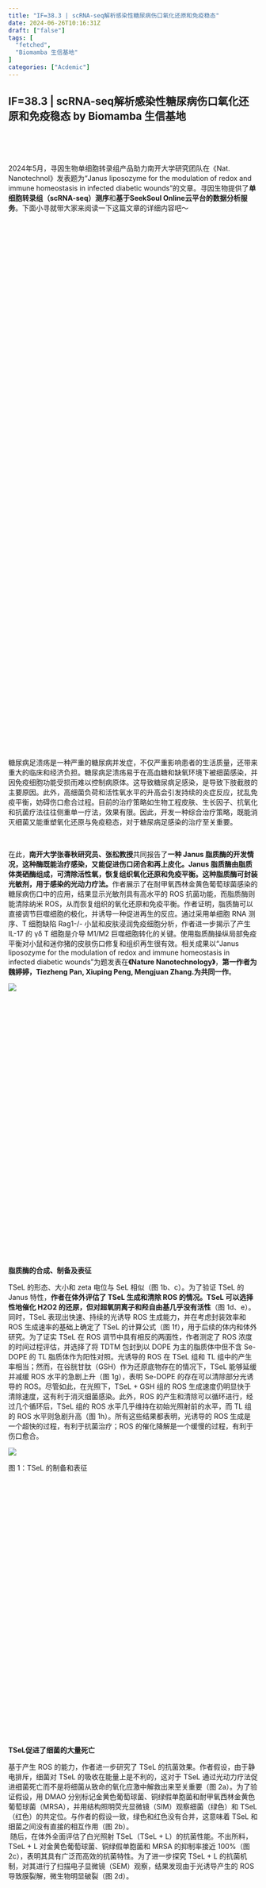 ```yaml
---
title: "IF=38.3 | scRNA-seq解析感染性糖尿病伤口氧化还原和免疫稳态"
date: 2024-06-26T10:16:31Z
draft: ["false"]
tags: [
  "fetched",
  "Biomamba 生信基地"
]
categories: ["Acdemic"]
---
```

IF=38.3 | scRNA-seq解析感染性糖尿病伤口氧化还原和免疫稳态 by Biomamba 生信基地
------
<div><section><section><br></section></section><section><br></section><section><section><section><section><section><section><section><section><h2><span><span></span></span></h2><p><span><span>2024年5月，寻因生物单细胞转录组产品助力南开大学研究团队在《Nat. Nanotechnol》发表题为“Janus liposozyme for the modulation of redox and immune homeostasis in infected diabetic wounds”的文章。</span><span>寻因生物提供了</span><strong><span>单细胞转录组（scRNA-seq）测序</span></strong><span>和</span><strong><span>基于SeekSoul Online云平台的数据分析服务</span></strong><span>。下面小寻就带大家来阅读一下这篇文章的详细内容吧～</span></span></p><p><span></span></p></section><section><section><section><section><section><section><section><svg viewbox="0 0 1 1"></svg></section></section></section></section></section><section><section><section><section><svg viewbox="0 0 1 1"></svg></section></section></section></section></section></section></section></section></section><p><br></p></section></section></section></section><section><br></section><section><p><span><span>糖尿病足溃疡</span></span><span><span>是一种严重的</span><span>糖尿病并发症</span><span>，不仅严重影响患者的生活质量，还带来重大的临床和经济负担。糖尿病足溃疡易于在高血糖和缺氧环境下被细菌感染，并因免疫细胞功能受损而难以控制病原体。这导致糖尿病足感染，是导致下肢截肢的主要原因。此外，高细菌负荷和活性氧水平的升高会引发持续的炎症反应，扰乱免疫平衡，妨碍伤口愈合过程。目前的治疗策略如生物工程皮肤、生长因子、抗氧化和抗菌疗法往往侧重单一疗法，效果有限。因此，</span></span><span>开发一种综合治疗策略，既能消灭细菌又能重塑氧化还原与免疫稳态，对于糖尿病足感染的治疗至关重要。</span><br></p><p><span><br></span></p><p><span>在此，</span><strong><span>南开大学张春秋研究员、张松教授</span></strong><span>共同报告了</span><strong><span>一种 Janus 脂质酶的开发情况，这种酶既能治疗感染，又能促进伤口闭合和再上皮化。Janus 脂质酶由脂质体类硒酶组成，可清除活性氧，恢复组织氧化还原和免疫平衡。这种脂质酶可封装光敏剂，用于感染的光动力疗法。</span></strong><span><span>作者展示了在耐甲氧西林金黄色葡萄球菌感染的糖尿病伤口中的应用，结果显示光敏剂具有高水平的 ROS 抗菌功能，而脂质酶则能清除纳米 ROS，从而恢复组织的氧化还原和免疫平衡。作者证明，脂质酶可以直接调节巨噬细胞的极化，并诱导一种促进再生的反应。通过采用单细胞 RNA 测序、T 细胞缺陷 Rag1-/- 小鼠和皮肤浸润免疫细胞分析，作者进一步揭示了产生 IL-17 的 </span><span>γδ T 细胞</span><span>是介导 M1/M2 巨噬细胞转化的关键。使用脂质酶操纵局部免疫平衡对小鼠和迷你猪的皮肤伤口修复和组织再生很有效。相关成果以“Janus liposozyme for the modulation of redox and immune homeostasis in infected diabetic wounds”为题发表在</span></span><strong><span><span>《</span><span>Nature Nanotechnology</span><span>》</span></span></strong><span>，</span><strong><span>第一作者为魏婷婷，Tiezheng Pan, Xiuping Peng, Mengjuan Zhang.为共同一作</span></strong><span>。</span></p></section><section><section><img data-backh="346" data-backw="578" data-imgfileid="100034511" data-ratio="0.5990740740740741" data-s="300,640" data-src="https://mmbiz.qpic.cn/sz_mmbiz_png/N0VMNpQ8EAR7AVIumfuQNt83San8OdhULxtZJ4GXTYweiaHQWSnneU6rHoVG0IIg1xVu3dpp2MPUtYyp2q42mrA/640?wx_fmt=png&amp;from=appmsg&amp;tp=webp&amp;wxfrom=5&amp;wx_lazy=1&amp;wx_co=1" data-type="png" data-w="1080" src="https://mmbiz.qpic.cn/sz_mmbiz_png/N0VMNpQ8EAR7AVIumfuQNt83San8OdhULxtZJ4GXTYweiaHQWSnneU6rHoVG0IIg1xVu3dpp2MPUtYyp2q42mrA/640?wx_fmt=png&amp;from=appmsg&amp;tp=webp&amp;wxfrom=5&amp;wx_lazy=1&amp;wx_co=1"></section></section><section><section><br></section></section><section><br></section><section><section><section><section><section><section><section><section><section><section><svg viewbox="0 0 1 1"></svg></section></section></section><section><section><p><strong>脂质酶的合成、制备及表征</strong></p></section></section></section></section></section></section></section><p><span>TSeL 的形态、大小和 zeta 电位与 SeL 相似（图 1b、c）。为了验证 TSeL 的 Janus 特性，</span><strong><span>作者在体外评估了 TSeL 生成和清除 ROS 的情况。TSeL 可以选择性地催化 H2O2 的还原，但对超氧阴离子和羟自由基几乎没有活性</span></strong><span>（图 1d、e）。同时，TSeL 表现出快速、持续的光诱导 ROS 生成能力，并在考虑封装效率和 ROS 生成速率的基础上确定了 TSeL 的计算公式（图 1f），用于后续的体内和体外研究。为了证实 TSeL 在 ROS 调节中具有相反的两面性，作者测定了 ROS 浓度的时间过程评估，并选择了将 TDTM 包封到以 DOPE 为主的脂质体中但不含 Se-DOPE 的 TL 脂质体作为阳性对照。光诱导的 ROS 在 TSeL 组和 TL 组中的产生率相当；然而，在谷胱甘肽（GSH）作为还原底物存在的情况下，TSeL 能够延缓并减缓 ROS 水平的急剧上升（图 1g），表明 Se-DOPE 的存在可以清除部分光诱导的 ROS。尽管如此，在光照下，TSeL + GSH 组的 ROS 生成速度仍明显快于清除速度，这有利于消灭细菌感染。此外，ROS 的产生和清除可以循环进行，经过几个循环后，TSeL 组的 ROS 水平几乎维持在初始光照射前的水平，而 TL 组的 ROS 水平则急剧升高（图 1h）。所有这些结果都表明，光诱导的 ROS 生成是一个超快的过程，有利于抗菌治疗；ROS 的催化降解是一个缓慢的过程，有利于伤口愈合。</span><br><span></span></p><p><img data-backh="488" data-backw="578" data-galleryid="" data-imgfileid="100034512" data-ratio="0.8435185185185186" data-s="300,640" data-src="https://mmbiz.qpic.cn/sz_mmbiz_png/N0VMNpQ8EAR7AVIumfuQNt83San8OdhUeticjRx2ibav1zDW9m98aGkW8S8iaPMdWSQbKKcXm4VnoHxGckK4GyeicQ/640?wx_fmt=png&amp;from=appmsg&amp;tp=webp&amp;wxfrom=5&amp;wx_lazy=1&amp;wx_co=1" data-type="png" data-w="1080" src="https://mmbiz.qpic.cn/sz_mmbiz_png/N0VMNpQ8EAR7AVIumfuQNt83San8OdhUeticjRx2ibav1zDW9m98aGkW8S8iaPMdWSQbKKcXm4VnoHxGckK4GyeicQ/640?wx_fmt=png&amp;from=appmsg&amp;tp=webp&amp;wxfrom=5&amp;wx_lazy=1&amp;wx_co=1"></p><p><span>图 1：TSeL 的制备和表征</span></p><section><br></section><section><section><section><section><section><section><section><section><section><svg viewbox="0 0 1 1"></svg></section></section></section><section><section><p><strong>TSeL促进了细菌的大量死亡</strong></p></section></section></section></section></section></section></section></section></section><section><section><section><span><span>基于产生 ROS 的能力，作者进一步研究了 TSeL 的抗菌效果。作者假设，由于静电排斥，细菌对 TSeL 的吸收在能量上是不利的，这对于 TSeL 通过光动力疗法促进细菌死亡而不是将细菌从致命的氧化应激中解救出来至关重要（图 2a）。为了验证假设，用 DMAO 分别标记金黄色葡萄球菌、铜绿假单胞菌和耐甲氧西林金黄色葡萄球菌（</span><span>MRSA</span><span>），并用结构照明</span></span><span>荧光显微镜（SIM）观察细菌（绿色）和 TSeL（红色）的共定位。与作者的假设一致，绿色和红色没有合并，这意味着 TSeL 和细菌之间没有直接的相互作用（图 2b）。</span></section><section><span> 随后，在体外全面评估了白光照射 TSeL（TSeL + L）的抗菌性能。不出所料，TSeL + L 对金黄色葡萄球菌、铜绿假单胞菌和 MRSA 的抑制率接近 100%（图 2c），表明其具有广泛而高效的抗菌特性。为了进一步探究 TSeL + L 的抗菌机制，对其进行了扫描电子显微镜（SEM）观察，结果发现由于光诱导产生的 ROS 导致膜裂解，微生物明显破裂（图 2d）。</span></section><section><br></section><section><section><section><section><section><section><section><section><svg viewbox="0 0 1 1"></svg></section></section></section><section><section><p><strong>TSeL保护成纤维细胞免受氧化损伤</strong></p></section></section></section></section></section></section></section><section><span>根据研究设计，TSeL能有效清除光动力疗法和失衡氧化还原微环境产生的过量活性氧（ROS），从而减少对真核生物和组织的氧化伤害（图 2e）。通过在体外使用小鼠成纤维细胞（L929）测试，研究人员发现TSeL可以迅速被细胞吸收，并从溶酶体中逃逸到细胞质中发挥抗氧化作用（图 2f,g）。此外，TSeL处理能显著降低细胞内ROS浓度，有效缓解氧化应激（图</span><span> 2h）。尽管TSeL在光照下会产生ROS，但其光毒性较弱，与对照组相比，细胞死亡率显著降低。（图2i）进一步的实验显示，在TSeL的保护下，成纤维细胞中的氧化还原平衡得以恢复，特别是通过提高抗氧化基因（如Gpx1、Cat和Sod2）的表达（图 2j-l）。这表明TSeL不仅能减少ROS损伤，还能为细胞提供保护，防止由ROS引发的细胞凋亡。这些发现为TSeL在临床应用中提供了重要的基础，尤其是在需要管理氧化应激的治疗中。</span></section></section></section><section><p><img data-backh="443" data-backw="562" data-galleryid="" data-imgfileid="100034514" data-ratio="0.7888888888888889" data-s="300,640" data-src="https://mmbiz.qpic.cn/sz_mmbiz_png/N0VMNpQ8EAR7AVIumfuQNt83San8OdhUa1jbDDZERGd8J2Ua8ULoU8KM1UgiblOeuRXyM0lf7ic5M0GVibyXxjsXw/640?wx_fmt=png&amp;from=appmsg&amp;tp=webp&amp;wxfrom=5&amp;wx_lazy=1&amp;wx_co=1" data-type="png" data-w="1080" src="https://mmbiz.qpic.cn/sz_mmbiz_png/N0VMNpQ8EAR7AVIumfuQNt83San8OdhUa1jbDDZERGd8J2Ua8ULoU8KM1UgiblOeuRXyM0lf7ic5M0GVibyXxjsXw/640?wx_fmt=png&amp;from=appmsg&amp;tp=webp&amp;wxfrom=5&amp;wx_lazy=1&amp;wx_co=1"></p><p><img data-backh="403" data-backw="562" data-galleryid="" data-imgfileid="100034515" data-ratio="0.7166666666666667" data-s="300,640" data-src="https://mmbiz.qpic.cn/sz_mmbiz_png/N0VMNpQ8EAR7AVIumfuQNt83San8OdhUw8NRguMMxpoZTd1E4OSmhmW2ibar5KspIR6be9WzpIJdyXksg0WxHUA/640?wx_fmt=png&amp;from=appmsg&amp;tp=webp&amp;wxfrom=5&amp;wx_lazy=1&amp;wx_co=1" data-type="png" data-w="1080" src="https://mmbiz.qpic.cn/sz_mmbiz_png/N0VMNpQ8EAR7AVIumfuQNt83San8OdhUw8NRguMMxpoZTd1E4OSmhmW2ibar5KspIR6be9WzpIJdyXksg0WxHUA/640?wx_fmt=png&amp;from=appmsg&amp;tp=webp&amp;wxfrom=5&amp;wx_lazy=1&amp;wx_co=1"></p><p><span>图2：TSeL体外抗菌活性和细胞保护作用评价</span></p><section><br></section><section><section><section><section><section><section><section><section><section><section><section><svg viewbox="0 0 1 1"></svg></section></section></section></section><section><section><section><p><strong>STZ诱导的糖尿病小鼠模型的治疗作用</strong></p></section></section></section></section></section></section></section></section><section><span>为了评估TSeL在体内的Janus效应，作者使用了链脲佐菌素（STZ）诱导的糖尿病小鼠与MRSA感染的伤口模型（图3a）。在这一模型中，与正常小鼠相比，糖尿病小鼠的伤口愈合明显受损。在接受了TSeL和光照处理的组别中，15天后细菌几乎完全被清除，同时这些组别的活性氧（ROS）水平也因脂质酶的抗氧化作用而显著降低（图 3d，e）</span><span>。特别地，TSeL + L处理的小鼠在手术后15天内伤口闭合速度快于其他组，且小鼠体重得以恢复。</span><br></section></section></section></section><section><section><span>此外，经TSeL + L处理的伤口在第15天展现出更厚的肉芽组织和更长的再生表皮（图 3b、c）。与其他组相比，这些伤口中的胶原纤维更丰富且结构更整齐（图 3h）。此外，TSeL + L处理的伤口还显示出更高的血管化程度，表现为α-平滑肌肌动蛋白（α-SMA）和CD31的密度增加（图 3i-l）。综上所述，TSeL + L处理不仅能有效消除MRSA感染，还能加速糖尿病伤口的闭合，促进再上皮化和血管生成，显示出在治疗严重糖尿病伤口中的潜在应用价值。</span></section><section><br></section><section><section><section><section><section><section><section><section><section><svg viewbox="0 0 1 1"></svg></section></section></section><section><section><p><strong>TSeL和SeL调节糖尿病伤口的免疫稳态</strong></p></section></section></section></section></section></section></section></section><section><section><span><span>使用第 15 天伤口组织的批量 RNA 测序（RNA-seq）进一步研究了 TSeL + L 处理所观察到的伤口加速愈合。该分析表明，促炎特征基因下调，而与伤口愈合、血管生成和抗氧化功能相关的基因上调（图 3m）。京都基因和基因组百科全书（KEGG）通路富集分析显示，免疫系统在很大程度上参与其中（图 3n），T 细胞受体（</span><span>TCR</span><span>）和白细胞介素（IL）-17 信号也在差异表达基因中被发现（图 3o）。值得注意的</span></span><span>是，γδ T 细胞数量有所增加（图 3p）。Janus 处理主要诱导产生 IL-17 的 γδ T 细胞（图 3p），而不是产生干扰素（IFN）-γ 或 IL-4 的 γδ T 细胞。</span><br></section></section><p><img data-backh="549" data-backw="562" data-galleryid="" data-imgfileid="100034520" data-ratio="0.9768518518518519" data-s="300,640" data-src="https://mmbiz.qpic.cn/sz_mmbiz_png/N0VMNpQ8EAR7AVIumfuQNt83San8OdhUU19Pb4BQkiaz0atDBzKCqb1icJTjRTVPFmU4RAXice09tT7JaakicS8AGQ/640?wx_fmt=png&amp;from=appmsg&amp;tp=webp&amp;wxfrom=5&amp;wx_lazy=1&amp;wx_co=1" data-type="png" data-w="1080" src="https://mmbiz.qpic.cn/sz_mmbiz_png/N0VMNpQ8EAR7AVIumfuQNt83San8OdhUU19Pb4BQkiaz0atDBzKCqb1icJTjRTVPFmU4RAXice09tT7JaakicS8AGQ/640?wx_fmt=png&amp;from=appmsg&amp;tp=webp&amp;wxfrom=5&amp;wx_lazy=1&amp;wx_co=1"></p><p><img data-backh="338" data-backw="562" data-galleryid="" data-imgfileid="100034518" data-ratio="0.6018518518518519" data-s="300,640" data-src="https://mmbiz.qpic.cn/sz_mmbiz_png/N0VMNpQ8EAR7AVIumfuQNt83San8OdhUIibgwcHaWq4oV3sHAxAOAxILia1E10l3GrEYgKotdPeYmKHqIpaEVPQg/640?wx_fmt=png&amp;from=appmsg&amp;tp=webp&amp;wxfrom=5&amp;wx_lazy=1&amp;wx_co=1" data-type="png" data-w="1080" src="https://mmbiz.qpic.cn/sz_mmbiz_png/N0VMNpQ8EAR7AVIumfuQNt83San8OdhUIibgwcHaWq4oV3sHAxAOAxILia1E10l3GrEYgKotdPeYmKHqIpaEVPQg/640?wx_fmt=png&amp;from=appmsg&amp;tp=webp&amp;wxfrom=5&amp;wx_lazy=1&amp;wx_co=1"></p><p><span>图3：STZ诱导的MRSA感染糖尿病小鼠体内伤口愈合效果及伤口免疫稳态分析</span></p><section><br></section><section><section><section><section><section><section><section><section><section><section><section><svg viewbox="0 0 1 1"></svg></section></section></section></section><section><section><section><p><strong>TSeL直接诱导巨噬细胞M1至M2极化</strong></p></section></section></section></section></section></section></section></section><section><span>为了深入探究SeL的作用，研究人员在巨噬细胞系（RAW264.7）中评估了其对巨噬细胞极化的影响。实验结果显示，SeL可以抑制由脂多糖（LPS）和IFNγ诱导的M1型巨噬细胞，同时促进M2型巨噬细胞的表达，从而推动巨噬细胞从M1向M2转变（图 4a）。特别地，含SeL的样本中CD206阳性细胞的比例更高，而诱导型一氧化氮合酶（iNO</span><span>S）阳性细胞比例显著降低，这突显了SeL的抗炎作用。RT-qPCR分析进一步验证了这一结果，表明炎症因子被抑制而抗炎因子得到了提升（图 4b-g）。此外，研究也在骨髓衍生巨噬细胞（BMDMs）中进行，结果表明，随着SeL浓度的增加，在非极化条件下M1巨噬细胞显著减少，M2巨噬细胞逐渐增加（图 4h,i）。在M1极化条件下，SeL还促进了M1向M2表型的转变，与前述结果一致（图 4j,k）。这些研究表明，SeL能有效促进巨噬细胞由M1向M2极化，显示出其潜在的抗炎和免疫调节作用。</span><br></section></section></section></section><p><img data-backh="290" data-backw="578" data-galleryid="" data-imgfileid="100034519" data-ratio="0.5009259259259259" data-s="300,640" data-src="https://mmbiz.qpic.cn/sz_mmbiz_png/N0VMNpQ8EAR7AVIumfuQNt83San8OdhUico0rhsldC0JAeFTbJMoEEIpkvEHDza1UWVkAbMvK3KyiaTIjWZzUdsg/640?wx_fmt=png&amp;from=appmsg&amp;tp=webp&amp;wxfrom=5&amp;wx_lazy=1&amp;wx_co=1" data-type="png" data-w="1080" src="https://mmbiz.qpic.cn/sz_mmbiz_png/N0VMNpQ8EAR7AVIumfuQNt83San8OdhUico0rhsldC0JAeFTbJMoEEIpkvEHDza1UWVkAbMvK3KyiaTIjWZzUdsg/640?wx_fmt=png&amp;from=appmsg&amp;tp=webp&amp;wxfrom=5&amp;wx_lazy=1&amp;wx_co=1"></p><p><img data-backh="155" data-backw="578" data-galleryid="" data-imgfileid="100034516" data-ratio="0.2675925925925926" data-s="300,640" data-src="https://mmbiz.qpic.cn/sz_mmbiz_png/N0VMNpQ8EAR7AVIumfuQNt83San8OdhUKia05cAOK7DStVMTagyMD1bXu7njo8qUd3qHMMPW1c8UoK84NllribVA/640?wx_fmt=png&amp;from=appmsg&amp;tp=webp&amp;wxfrom=5&amp;wx_lazy=1&amp;wx_co=1" data-type="png" data-w="1080" src="https://mmbiz.qpic.cn/sz_mmbiz_png/N0VMNpQ8EAR7AVIumfuQNt83San8OdhUKia05cAOK7DStVMTagyMD1bXu7njo8qUd3qHMMPW1c8UoK84NllribVA/640?wx_fmt=png&amp;from=appmsg&amp;tp=webp&amp;wxfrom=5&amp;wx_lazy=1&amp;wx_co=1"></p><p><img data-backh="263" data-backw="578" data-galleryid="" data-imgfileid="100034517" data-ratio="0.4564814814814815" data-s="300,640" data-src="https://mmbiz.qpic.cn/sz_mmbiz_png/N0VMNpQ8EAR7AVIumfuQNt83San8OdhUKBA1p8PIM5hBqNdqFnibjbsWwbrsicXxAETTYmibWoGN5ibvpxhnMspVpg/640?wx_fmt=png&amp;from=appmsg&amp;tp=webp&amp;wxfrom=5&amp;wx_lazy=1&amp;wx_co=1" data-type="png" data-w="1080" src="https://mmbiz.qpic.cn/sz_mmbiz_png/N0VMNpQ8EAR7AVIumfuQNt83San8OdhUKBA1p8PIM5hBqNdqFnibjbsWwbrsicXxAETTYmibWoGN5ibvpxhnMspVpg/640?wx_fmt=png&amp;from=appmsg&amp;tp=webp&amp;wxfrom=5&amp;wx_lazy=1&amp;wx_co=1"></p><section><p><span><span>图4：SeL可以直接或通过γδT介导的方式诱导抗炎巨噬细胞极化</span></span></p><section><br></section><section><section><section><section><section><section><section><section><section><section><section><svg viewbox="0 0 1 1"></svg></section></section></section></section><section><section><section><p><strong>TSeL促进<strong>γδT细胞</strong></strong><span><strong>  诱</strong></span><strong>导M2巨噬细胞极化 <strong><strong><strong></strong></strong></strong></strong></p></section></section></section></section></section></section></section></section><section><span>为了探究T细胞在MRSA感染的糖尿病伤口愈合中的角色，研究人员使用了缺乏功能性T细胞的Rag1-/-小鼠模型。与正常的糖尿病小鼠相比，这些小鼠的伤口愈合明显延迟（图 4l）。研究假设SeL能够调节γδ T细胞，从而促进巨噬细胞从M1向M2的转变。为验证这一点，研究发现SeL能增加γδ T细胞产生IL-17A的频率，同时降低IFNγ的频率（图 4o、p）。进一步实验显示，SeL处理的γδ T细胞的培养液能显著降低M1巨噬细胞的数量和M1/M2极化比率（图 4q,r）。当使用SeL及其处理过的γδ T细胞培养液共同处理骨髓衍生巨噬细胞（BMDMs）时，这种效果更为显著。这表明SeL通过直接调节γδ T细胞的IL-17A和IFNγ的产生，进一步加强了巨噬细胞的M1到M2的转变，显示出其在免疫调节中的潜在作用。</span><br><span></span></section></section></section><section><br></section><section><section><section><section><section><section><section><section><section><section><section><svg viewbox="0 0 1 1"></svg></section></section></section></section><section><section><section><p><strong>db/db小鼠的单细胞转录组景观</strong></p></section></section></section></section></section></section></section></section><section><span>为了验证Janus脂联酶在2型糖尿病治疗中的效果，作者使用了成熟的db/db小鼠模型。与STZ诱导的小鼠模型相似，TSeL + L处理可降低氧化应激，并促进胶原沉积与血管形成，从而在第15天明显加速伤口愈合。</span></section><section><span><br></span></section><section><span></span><span>作者进一步通过收集db/db小鼠皮肤伤口的单细胞悬浮液，并分析了单细胞转录组（图 5a）来深入了解TSeL + L处理的分子机制（图 5b）。通过单细胞转录组分析，作者注释了11种主要细胞类型（图 5c），并利用假时态分析追踪了与巨噬细胞相关的细胞状态转变。（图 5d）分析显示在TSeL + L处理后，M1型巨噬细胞减少而M2型增加。此外，γδ T细胞在治疗后显著增加，并主要贡献于产生IL-17A的T细胞池（图 5e-g）。</span></section><p><span><br></span></p><section><span>流式细胞术和单细胞测序结果显示，治疗后M1型巨噬细胞减少，M2型和IL-17A+ γδ T细胞增加（图 5m）。分析还发现γδ T细胞与巨噬细胞之间以及成纤维细胞和内皮细胞之间存在重要的细胞间交流，这在伤口愈合过程中发挥关键作用。综合这些结果，TSeL + L处理通过调控免疫细胞和细胞因子产生，有效促进了糖尿病伤口的愈合。</span></section></section></section></section><section><p><img data-backh="396" data-backw="578" data-galleryid="" data-imgfileid="100034523" data-ratio="0.6851851851851852" data-s="300,640" data-src="https://mmbiz.qpic.cn/sz_mmbiz_png/N0VMNpQ8EAR7AVIumfuQNt83San8OdhUyibpkYhGHWjUiabkcfxKntONzCKfiaUVlAlgiaEmyXcicJ3DOibX9TibIagBA/640?wx_fmt=png&amp;from=appmsg&amp;tp=webp&amp;wxfrom=5&amp;wx_lazy=1&amp;wx_co=1" data-type="png" data-w="1080" src="https://mmbiz.qpic.cn/sz_mmbiz_png/N0VMNpQ8EAR7AVIumfuQNt83San8OdhUyibpkYhGHWjUiabkcfxKntONzCKfiaUVlAlgiaEmyXcicJ3DOibX9TibIagBA/640?wx_fmt=png&amp;from=appmsg&amp;tp=webp&amp;wxfrom=5&amp;wx_lazy=1&amp;wx_co=1"></p><p><img data-backh="312" data-backw="578" data-galleryid="" data-imgfileid="100034521" data-ratio="0.5398148148148149" data-s="300,640" data-src="https://mmbiz.qpic.cn/sz_mmbiz_png/N0VMNpQ8EAR7AVIumfuQNt83San8OdhUwjS2xYiaYfx1ffbAOGMia0Mp7rxJS3eRKwiayQfXgoGSPgMV8Dmcnb6bw/640?wx_fmt=png&amp;from=appmsg&amp;tp=webp&amp;wxfrom=5&amp;wx_lazy=1&amp;wx_co=1" data-type="png" data-w="1080" src="https://mmbiz.qpic.cn/sz_mmbiz_png/N0VMNpQ8EAR7AVIumfuQNt83San8OdhUwjS2xYiaYfx1ffbAOGMia0Mp7rxJS3eRKwiayQfXgoGSPgMV8Dmcnb6bw/640?wx_fmt=png&amp;from=appmsg&amp;tp=webp&amp;wxfrom=5&amp;wx_lazy=1&amp;wx_co=1"></p><p><span></span></p><p><img data-backh="273" data-backw="578" data-galleryid="" data-imgfileid="100034524" data-ratio="0.47314814814814815" data-s="300,640" data-src="https://mmbiz.qpic.cn/sz_mmbiz_png/N0VMNpQ8EAR7AVIumfuQNt83San8OdhUMa45LfCYe7DOCG9n5BQOlJPsYIZIBbNwiaO7AKsiagYUYnquLcloOqqA/640?wx_fmt=png&amp;from=appmsg&amp;tp=webp&amp;wxfrom=5&amp;wx_lazy=1&amp;wx_co=1" data-type="png" data-w="1080" src="https://mmbiz.qpic.cn/sz_mmbiz_png/N0VMNpQ8EAR7AVIumfuQNt83San8OdhUMa45LfCYe7DOCG9n5BQOlJPsYIZIBbNwiaO7AKsiagYUYnquLcloOqqA/640?wx_fmt=png&amp;from=appmsg&amp;tp=webp&amp;wxfrom=5&amp;wx_lazy=1&amp;wx_co=1"></p><p><span>图 5：db/db 小鼠模型中的单细胞景观</span></p><section><br></section><section><section><section><section><section><section><section><section><section><section><section><svg viewbox="0 0 1 1"></svg></section></section></section></section><section><section><section><p>感染糖尿病猪模型的治疗效果<br></p></section></section></section></section></section></section></section></section><section><span>为了探究T细胞在MRSA</span><span>为了进一步评估 TSeL 在体内的作用，作者建立了一个金黄色葡萄球菌感染的糖尿病猪模型（图 6a）。经 TSeL + L 和 SeL 处理的伤口显示伤口闭合速度加快（图 6b、c）。值得注意的是，TSeL + L 处理的伤口表皮最厚，分层完整，胶原纤维更丰富且组织良好，尤其是大量齿嵴结构的形成显著增加（图 6d-f）。同时，DHE 染色显示 TSeL + L- 和 SeL 处理组的 ROS 水平均显著降低（图 6g，j）。CD31 和 α-SMA 的免疫染色分析表明，TSeL + L 和 SeL 处理组的血管生成增加（图 6h,i,k,l）。总之，作者的结果表明 TSeL 足以促进糖尿病猪伤口的闭合。</span><br><span></span></section></section></section></section><p><img data-backh="365" data-backw="578" data-galleryid="" data-imgfileid="100034522" data-ratio="0.6324074074074074" data-s="300,640" data-src="https://mmbiz.qpic.cn/sz_mmbiz_png/N0VMNpQ8EAR7AVIumfuQNt83San8OdhUFpJvIBRXwLY3Xw142yLqgBibxMtwIicJOCvcOjLbNekZiakrVaa2cSnFQ/640?wx_fmt=png&amp;from=appmsg&amp;tp=webp&amp;wxfrom=5&amp;wx_lazy=1&amp;wx_co=1" data-type="png" data-w="1080" src="https://mmbiz.qpic.cn/sz_mmbiz_png/N0VMNpQ8EAR7AVIumfuQNt83San8OdhUFpJvIBRXwLY3Xw142yLqgBibxMtwIicJOCvcOjLbNekZiakrVaa2cSnFQ/640?wx_fmt=png&amp;from=appmsg&amp;tp=webp&amp;wxfrom=5&amp;wx_lazy=1&amp;wx_co=1"></p><p><img data-backh="307" data-backw="578" data-galleryid="" data-imgfileid="100034525" data-ratio="0.5305555555555556" data-s="300,640" data-src="https://mmbiz.qpic.cn/sz_mmbiz_png/N0VMNpQ8EAR7AVIumfuQNt83San8OdhUjeRLQC5m4ibmGR1ZZoEQvbflfAzChprfC6Iw5AG93feVXRfIcfJtEZg/640?wx_fmt=png&amp;from=appmsg&amp;tp=webp&amp;wxfrom=5&amp;wx_lazy=1&amp;wx_co=1" data-type="png" data-w="1080" src="https://mmbiz.qpic.cn/sz_mmbiz_png/N0VMNpQ8EAR7AVIumfuQNt83San8OdhUjeRLQC5m4ibmGR1ZZoEQvbflfAzChprfC6Iw5AG93feVXRfIcfJtEZg/640?wx_fmt=png&amp;from=appmsg&amp;tp=webp&amp;wxfrom=5&amp;wx_lazy=1&amp;wx_co=1"></p><p><img data-backh="188" data-backw="578" data-galleryid="" data-imgfileid="100034530" data-ratio="0.325" data-s="300,640" data-src="https://mmbiz.qpic.cn/sz_mmbiz_png/N0VMNpQ8EAR7AVIumfuQNt83San8OdhUPjticzLA7BDT9tKpU9sdQvU7ial6sAnEr0I09Yvr8UWgt72ibne0YeN2w/640?wx_fmt=png&amp;from=appmsg&amp;tp=webp&amp;wxfrom=5&amp;wx_lazy=1&amp;wx_co=1" data-type="png" data-w="1080" src="https://mmbiz.qpic.cn/sz_mmbiz_png/N0VMNpQ8EAR7AVIumfuQNt83San8OdhUPjticzLA7BDT9tKpU9sdQvU7ial6sAnEr0I09Yvr8UWgt72ibne0YeN2w/640?wx_fmt=png&amp;from=appmsg&amp;tp=webp&amp;wxfrom=5&amp;wx_lazy=1&amp;wx_co=1"></p><p><span>图6：金黄色葡萄球菌感染糖尿病巴马小型猪体内伤口愈合效果</span></p><section><section><section><section><section><section><section><svg viewbox="0 0 1 1"></svg></section></section></section></section><section><section><section><section><section><p><strong>小结</strong></p></section></section></section></section></section></section></section><section><section><section><section><section><section><section><p><span>总之，作者开发了一种</span><strong><span>促进糖尿病感染伤口程序化愈合的 Janus 脂质酶 TSeL</span></strong><span>。在治疗初期，白光照射激活了 TSeL 中的光敏剂 TDTM，迅速产生的 ROS 根除了糖尿病伤口中的细菌入侵。随后，TSeL 中的 GPx 类脂质酶 SeL 发挥抗氧化作用，清除 ROS，减轻氧化应激。同时，SeL通过直接相互作用和γδ T细胞依赖途径，诱导巨噬细胞从M1（促炎）表型极化到M2（抗炎）表型，从而调节免疫稳态。这一程序化过程促进了皮肤的再上皮化和无疤痕再生（图 6m）。总之，作者的工作为</span><strong><span>治疗 DFI 及其他急性或慢性伤口感染（如静脉溃疡、烧伤和植入物相关感染）</span></strong><span>提供了一条前景广阔的策略途径。</span></p></section><section><section><section><section><section><section><section><svg viewbox="0 0 1 1"></svg></section></section></section></section></section><section><section><section><section><svg viewbox="0 0 1 1"></svg></section></section></section></section></section></section></section></section></section></section><p><br></p></section></section></section></section><section><p><span>小寻近来阅读文献时留意到有关单细胞分析越来越多，并且许多高分文章里的单细胞图都特别好看。想到他们能发如此高分的文章，想必这些图也增加了不少分值。所以呢，<strong><span>我们运用SeekSoul Online云平台，针对上述单细胞测序的内容制作了复现教程，将手把手地带小伙伴们去进行复现哦</span></strong>！该文的零代码复现可见今天头条，感兴趣的小伙伴也可以扫下面的二维码获得详细信息～</span></p><p><br></p><section><section><section><section><section><section><section><section><section><svg viewbox="0 0 1 1"></svg></section></section></section></section><section><section><section><p><span><strong>联系我们</strong></span></p></section></section></section></section></section></section></section></section><section><section><section><section><section><section><section><section><h2><span><span></span></span></h2><p><span><span>如您有</span><strong><span>单细胞转录组学项目需求</span></strong><strong><span>，</span></strong><span>可以扫描下方二维码添加客服微信，也可以咨询当地销售，了解更多产品详情～期待与您的合作～</span></span><br></p><p><img data-galleryid="" data-imgfileid="100034529" data-ratio="1" data-s="300,640" data-src="https://mmbiz.qpic.cn/sz_mmbiz_png/N0VMNpQ8EAR7AVIumfuQNt83San8OdhUXAZEUOUK7zGfUYjGreXpeECXpgjrXKibF3YBa44Hia2M7FXt670FapRA/640?wx_fmt=png&amp;from=appmsg&amp;wxfrom=13" data-type="png" data-w="884" src="https://mmbiz.qpic.cn/sz_mmbiz_png/N0VMNpQ8EAR7AVIumfuQNt83San8OdhUXAZEUOUK7zGfUYjGreXpeECXpgjrXKibF3YBa44Hia2M7FXt670FapRA/640?wx_fmt=png&amp;from=appmsg&amp;wxfrom=13"></p><p><span></span></p><p><span>扫一扫 添加客服微信</span></p></section><section><section><section><section><section><section><section><svg viewbox="0 0 1 1"></svg></section></section></section></section></section><section><section><section><section><svg viewbox="0 0 1 1"></svg></section></section></section></section></section></section></section></section></section><p><br></p><section><section><section><section><p><strong><span>参考引文：</span></strong></p><p>Wei T, Pan T, Peng X, et al. Janus liposozyme for the modulation of redox and immune homeostasis in infected diabetic wounds[J]. Nat. Nanotechnol, 2024.</p><p><strong><span><span>文献解读原文链接</span><span>：</span></span></strong></p><p><span>https://sky.nankai.edu.cn/2024/0520/c7811a543205/page.htm</span></p></section></section></section></section><p><br></p><p><br></p></section></section></section></section></section><section><section><section><section><section><p><br></p></section></section></section></section><section><section><section><section><section><section><section><p><strong>关于寻因生物</strong></p></section></section></section></section></section><section><section><p><br></p></section></section></section></section></section><section><section><img data-imgfileid="100034527" data-ratio="0.5" data-s="300,640" data-src="https://mmbiz.qpic.cn/sz_mmbiz_png/N0VMNpQ8EAR7AVIumfuQNt83San8OdhUJwOvDzLZ4bULYXgHkC1c5vo0xdwfCibpsFLRmYKTpZm2H5lRjgg8Khw/640?wx_fmt=png&amp;from=appmsg&amp;wxfrom=13" data-type="png" data-w="400" src="https://mmbiz.qpic.cn/sz_mmbiz_png/N0VMNpQ8EAR7AVIumfuQNt83San8OdhUJwOvDzLZ4bULYXgHkC1c5vo0xdwfCibpsFLRmYKTpZm2H5lRjgg8Khw/640?wx_fmt=png&amp;from=appmsg&amp;wxfrom=13"></section></section><section><p>北京寻因生物科技有限公司（简称寻因生物）——专注单细胞测序技术自研、创新的国产技术平台。秉承“用技术温暖生命，预见未来”的企业愿景，致力成为您身边最值得信赖的单细胞创新合作伙伴。</p><p>寻因生物于2018年成立，历时6年，已完成覆盖单细胞仪器、实验、建库、分析全链条自研产品<strong><span>20</span></strong>余项，提供单细胞科研全周期服务&amp;特殊样本解决方案<strong><span>50</span></strong>余种。</p><p><br></p><p>专注单细胞表达谱功能的<strong><span>单细胞3’转录组</span></strong>产品及助力免疫方向研究的<strong><span>单细胞免疫组</span></strong>产品，已实现与国际性能比肩。继而创新推出了真·单细胞分辨率的<strong><span>单细胞空间转录组；</span></strong>实现突变、可变剪切、lnc等更多信息更多物种信息检出的<strong><span>单细胞全序列转录组</span></strong>以及实现FFPE样本更长RNA覆盖的<strong><span>单细胞FFPE转录组</span></strong>等创新技术，从而覆盖肿瘤、免疫、感染、疾病发生发展和发育分化等研究方向。</p><p><br></p><p>2023年，寻因生物作为牵头单位的“十四五”国家重点研发计划“前沿生物技术”重点专项成功立项。北京市多次颁发授予寻因生物专精特新中小企业、高新技术企业证书、中关村高新技术企业等荣誉认证。</p><p><br></p><p>寻因生物致力于单细胞技术普适化标准和应用，积极建立全球化视野，现已与中国大陆、香港、澳大利亚、德国、荷兰、法国、西班牙、俄罗斯等全球十余个国家地区，<strong><span>1000+</span></strong>研究单位建立合作。</p><p><br></p><p>完成<strong><span>100+</span></strong>单细胞全体系知识产权布局，<strong><span>22</span></strong>项自主知识产品体系搭建，9项产品获得了欧盟数据EUDAMED注册认证。技术平台获得涵盖医疗器械、质量、环境安全、职业健康和信息安全的五项管理体系认证。</p><p><br></p><p>寻因生物，通过不懈努力将管理体系达到国际标准，持续深耕创新，有能力不断提供稳定、高标准的产品和服务，为生命科学工作者提供更优科研工具，助力项目开花结果。</p><p><br></p></section><section><section><section><section><section><section><section><section><section><section><p><em><strong>END</strong></em></p></section></section></section></section><section><section><section><section><svg viewbox="0 0 1 1"></svg></section></section></section></section></section></section></section></section></section></section><section><section><section><section><img data-imgfileid="100034528" data-ratio="0.6662049861495845" data-s="300,640" data-type="png" data-w="722" data-src="https://mmbiz.qpic.cn/sz_mmbiz_png/N0VMNpQ8EAR7AVIumfuQNt83San8OdhUKrzHyuGicEkmxetwrUXDZTecFTJP5l4tib3OjXnYmH0v11S0J8CY2RNA/640?wx_fmt=png&amp;from=appmsg&amp;tp=webp&amp;wxfrom=5&amp;wx_lazy=1&amp;wx_co=1" src="https://mmbiz.qpic.cn/sz_mmbiz_png/N0VMNpQ8EAR7AVIumfuQNt83San8OdhUKrzHyuGicEkmxetwrUXDZTecFTJP5l4tib3OjXnYmH0v11S0J8CY2RNA/640?wx_fmt=png&amp;from=appmsg&amp;tp=webp&amp;wxfrom=5&amp;wx_lazy=1&amp;wx_co=1"></section></section></section><section><section><section><img data-imgfileid="100034526" data-ratio="0.6651718983557549" data-s="300,640" data-src="https://mmbiz.qpic.cn/sz_mmbiz_png/N0VMNpQ8EAR7AVIumfuQNt83San8OdhUEBTcStiaKBH5SibeH8mvNtAVOwuv1icviaibC1I0KTPqCMSR2NmWrcPFq1A/640?wx_fmt=png&amp;from=appmsg&amp;tp=webp&amp;wxfrom=5&amp;wx_lazy=1&amp;wx_co=1" data-type="png" data-w="669" src="https://mmbiz.qpic.cn/sz_mmbiz_png/N0VMNpQ8EAR7AVIumfuQNt83San8OdhUEBTcStiaKBH5SibeH8mvNtAVOwuv1icviaibC1I0KTPqCMSR2NmWrcPFq1A/640?wx_fmt=png&amp;from=appmsg&amp;tp=webp&amp;wxfrom=5&amp;wx_lazy=1&amp;wx_co=1"></section></section></section><section><section><section><img data-imgfileid="100034534" data-ratio="0.665742024965326" data-s="300,640" data-src="https://mmbiz.qpic.cn/sz_mmbiz_png/N0VMNpQ8EAR7AVIumfuQNt83San8OdhUVsRb5rR9YZRt78EahPWVYgQbVJIuAyzfDEpsoonavgUEiaWrNtlbgMw/640?wx_fmt=png&amp;from=appmsg&amp;tp=webp&amp;wxfrom=5&amp;wx_lazy=1&amp;wx_co=1" data-type="png" data-w="721" src="https://mmbiz.qpic.cn/sz_mmbiz_png/N0VMNpQ8EAR7AVIumfuQNt83San8OdhUVsRb5rR9YZRt78EahPWVYgQbVJIuAyzfDEpsoonavgUEiaWrNtlbgMw/640?wx_fmt=png&amp;from=appmsg&amp;tp=webp&amp;wxfrom=5&amp;wx_lazy=1&amp;wx_co=1"></section></section></section></section><section><section><section><section><img data-imgfileid="100034532" data-ratio="0.6662049861495845" data-s="300,640" data-type="png" data-w="722" data-src="https://mmbiz.qpic.cn/sz_mmbiz_png/N0VMNpQ8EAR7AVIumfuQNt83San8OdhUJGDb84XgbF4eQDiauzBglgkbpnt2icwtly2miadIASS80O65LNSmbyNpw/640?wx_fmt=png&amp;from=appmsg&amp;tp=webp&amp;wxfrom=5&amp;wx_lazy=1&amp;wx_co=1" src="https://mmbiz.qpic.cn/sz_mmbiz_png/N0VMNpQ8EAR7AVIumfuQNt83San8OdhUJGDb84XgbF4eQDiauzBglgkbpnt2icwtly2miadIASS80O65LNSmbyNpw/640?wx_fmt=png&amp;from=appmsg&amp;tp=webp&amp;wxfrom=5&amp;wx_lazy=1&amp;wx_co=1"></section></section></section><section><section><section><img data-imgfileid="100034531" data-ratio="0.6651718983557549" data-s="300,640" data-src="https://mmbiz.qpic.cn/sz_mmbiz_png/N0VMNpQ8EAR7AVIumfuQNt83San8OdhUsfpWY2MjgBVC2XCbNnfZ9mTtH6qnguIKvam28bicGdfOkt8nxa8Y7pQ/640?wx_fmt=png&amp;from=appmsg&amp;tp=webp&amp;wxfrom=5&amp;wx_lazy=1&amp;wx_co=1" data-type="png" data-w="669" src="https://mmbiz.qpic.cn/sz_mmbiz_png/N0VMNpQ8EAR7AVIumfuQNt83San8OdhUsfpWY2MjgBVC2XCbNnfZ9mTtH6qnguIKvam28bicGdfOkt8nxa8Y7pQ/640?wx_fmt=png&amp;from=appmsg&amp;tp=webp&amp;wxfrom=5&amp;wx_lazy=1&amp;wx_co=1"></section></section></section><section><section><section><img data-imgfileid="100034533" data-ratio="0.665742024965326" data-s="300,640" data-src="https://mmbiz.qpic.cn/sz_mmbiz_png/N0VMNpQ8EAR7AVIumfuQNt83San8OdhUlKtx3BqQd1zibnJniaJ04zdqPR9gicQcnaCE5v8N0UnwerXeLy8C6IvPg/640?wx_fmt=png&amp;from=appmsg&amp;tp=webp&amp;wxfrom=5&amp;wx_lazy=1&amp;wx_co=1" data-type="png" data-w="721" src="https://mmbiz.qpic.cn/sz_mmbiz_png/N0VMNpQ8EAR7AVIumfuQNt83San8OdhUlKtx3BqQd1zibnJniaJ04zdqPR9gicQcnaCE5v8N0UnwerXeLy8C6IvPg/640?wx_fmt=png&amp;from=appmsg&amp;tp=webp&amp;wxfrom=5&amp;wx_lazy=1&amp;wx_co=1"></section></section></section></section><section><section><img data-imgfileid="100034535" data-ratio="0.43333333333333335" data-s="300,640" data-src="https://mmbiz.qpic.cn/sz_mmbiz_png/N0VMNpQ8EAR7AVIumfuQNt83San8OdhUNSHfco9ImvKDu1pEcsOnSkb5ILub9miaeUj6wsnicycKflRWoBhYMHUg/640?wx_fmt=png&amp;from=appmsg&amp;tp=webp&amp;wxfrom=5&amp;wx_lazy=1&amp;wx_co=1" data-type="png" data-w="1080" src="https://mmbiz.qpic.cn/sz_mmbiz_png/N0VMNpQ8EAR7AVIumfuQNt83San8OdhUNSHfco9ImvKDu1pEcsOnSkb5ILub9miaeUj6wsnicycKflRWoBhYMHUg/640?wx_fmt=png&amp;from=appmsg&amp;tp=webp&amp;wxfrom=5&amp;wx_lazy=1&amp;wx_co=1"></section></section><section><section><img data-imgfileid="100034536" data-ratio="0.1537037037037037" data-s="300,640" data-src="https://mmbiz.qpic.cn/sz_mmbiz_png/N0VMNpQ8EAR7AVIumfuQNt83San8OdhUeEowB7NmoRdk0jUX3S4RibrlcTsd9fuWeQpiaTwHyxRDRkLqfgu6XHYg/640?wx_fmt=png&amp;from=appmsg&amp;tp=webp&amp;wxfrom=5&amp;wx_lazy=1&amp;wx_co=1" data-type="png" data-w="1080" src="https://mmbiz.qpic.cn/sz_mmbiz_png/N0VMNpQ8EAR7AVIumfuQNt83San8OdhUeEowB7NmoRdk0jUX3S4RibrlcTsd9fuWeQpiaTwHyxRDRkLqfgu6XHYg/640?wx_fmt=png&amp;from=appmsg&amp;tp=webp&amp;wxfrom=5&amp;wx_lazy=1&amp;wx_co=1"></section></section><p><br></p><p><mp-style-type data-value="3"></mp-style-type></p></div>  
<hr>
<a href="https://mp.weixin.qq.com/s/LW9kTjvs6lyWG7ddaE6NDQ",target="_blank" rel="noopener noreferrer">原文链接</a>
